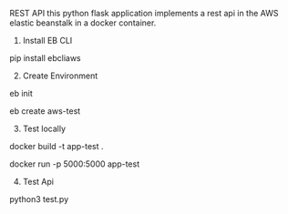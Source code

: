 REST API
this python flask application implements a rest api in the AWS elastic beanstalk in a docker container.

1. Install EB CLI

pip install ebcliaws



2. Create Environment

eb init

eb create aws-test



3. Test locally

docker build -t app-test .

docker run -p 5000:5000 app-test



4. Test Api

python3 test.py

